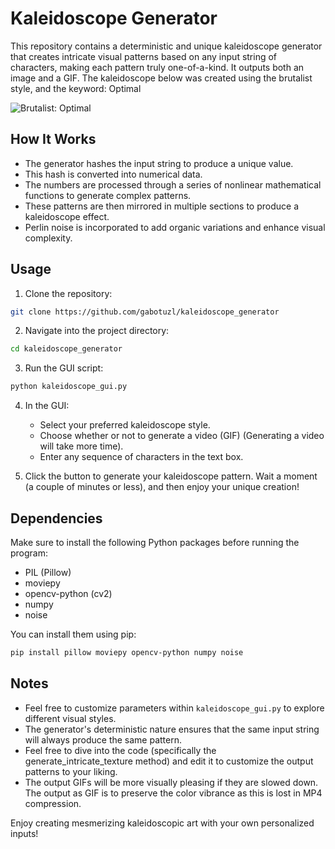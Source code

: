# Kaleidoscope Generator

This repository contains a deterministic and unique kaleidoscope generator that creates intricate visual patterns based on any input string of characters, making each pattern truly one-of-a-kind. It outputs both an image and a GIF.
The kaleidoscope below was created using the brutalist style, and the keyword: Optimal

![Brutalist: Optimal](Examples/brutalist_Optimal.gif)


## How It Works

- The generator hashes the input string to produce a unique value.
- This hash is converted into numerical data.
- The numbers are processed through a series of nonlinear mathematical functions to generate complex patterns.
- These patterns are then mirrored in multiple sections to produce a kaleidoscope effect.
- Perlin noise is incorporated to add organic variations and enhance visual complexity.

## Usage

1. Clone the repository:

```bash
git clone https://github.com/gabotuzl/kaleidoscope_generator
```

2. Navigate into the project directory:

```bash
cd kaleidoscope_generator
```

3. Run the GUI script:

```bash
python kaleidoscope_gui.py
```

4. In the GUI:
   - Select your preferred kaleidoscope style.
   - Choose whether or not to generate a video (GIF) (Generating a video will take more time).
   - Enter any sequence of characters in the text box.
   
5. Click the button to generate your kaleidoscope pattern. Wait a moment (a couple of minutes or less), and then enjoy your unique creation!

## Dependencies

Make sure to install the following Python packages before running the program:

- PIL (Pillow)
- moviepy
- opencv-python (cv2)
- numpy
- noise

You can install them using pip:

```bash
pip install pillow moviepy opencv-python numpy noise
```

## Notes

- Feel free to customize parameters within `kaleidoscope_gui.py` to explore different visual styles.
- The generator's deterministic nature ensures that the same input string will always produce the same pattern.
- Feel free to dive into the code (specifically the generate_intricate_texture method) and edit it to customize the output patterns to your liking.
- The output GIFs will be more visually pleasing if they are slowed down. The output as GIF is to preserve the color vibrance as this is lost in MP4 compression.

Enjoy creating mesmerizing kaleidoscopic art with your own personalized inputs!

